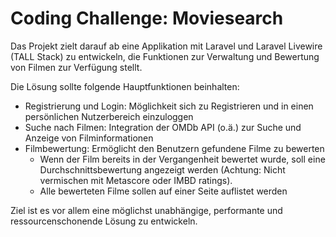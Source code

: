 # Coding Challenge: Moviesearch

Das Projekt zielt darauf ab eine Applikation mit Laravel und Laravel Livewire (TALL Stack) zu entwickeln, die Funktionen zur Verwaltung und Bewertung von Filmen zur Verfügung stellt.

Die Lösung sollte folgende Hauptfunktionen beinhalten:
- Registrierung und Login: Möglichkeit sich zu Registrieren und in einen persönlichen Nutzerbereich einzuloggen
- Suche nach Filmen: Integration der OMDb API (o.ä.) zur Suche und Anzeige von Filminformationen
- Filmbewertung: Ermöglicht den Benutzern gefundene Filme zu bewerten
  - Wenn der Film bereits in der Vergangenheit bewertet wurde, soll eine Durchschnittsbewertung angezeigt werden (Achtung: Nicht vermischen mit Metascore oder IMBD ratings).
  - Alle bewerteten Filme sollen auf einer Seite auflistet werden

Ziel ist es vor allem eine möglichst unabhängige, performante und ressourcenschonende Lösung zu entwickeln.
